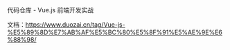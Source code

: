 代码仓库 - Vue.js 前端开发实战

文档：https://www.duozai.cn/tag/Vue-js-%E5%89%8D%E7%AB%AF%E5%BC%80%E5%8F%91%E5%AE%9E%E6%88%98/

